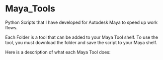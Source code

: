 # Maya_Tools
Python Scripts that I have developed for Autodesk Maya to speed up work flows. 

Each Folder is a tool that can be added to your Maya Tool shelf. To use the tool, you must download the folder and save the script to your Maya shelf. 

Here is a description of what each Maya Tool does:

